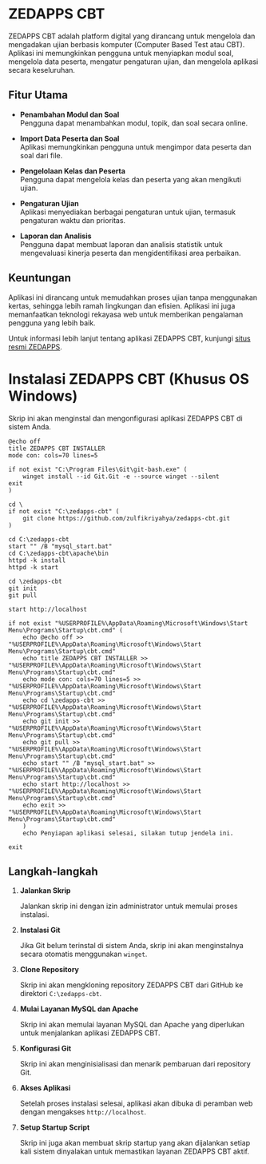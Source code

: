 # ZEDAPPS CBT

ZEDAPPS CBT adalah platform digital yang dirancang untuk mengelola dan mengadakan ujian berbasis komputer (Computer Based Test atau CBT). Aplikasi ini memungkinkan pengguna untuk menyiapkan modul soal, mengelola data peserta, mengatur pengaturan ujian, dan mengelola aplikasi secara keseluruhan.

## Fitur Utama

- **Penambahan Modul dan Soal**  
  Pengguna dapat menambahkan modul, topik, dan soal secara online.

- **Import Data Peserta dan Soal**  
  Aplikasi memungkinkan pengguna untuk mengimpor data peserta dan soal dari file.

- **Pengelolaan Kelas dan Peserta**  
  Pengguna dapat mengelola kelas dan peserta yang akan mengikuti ujian.

- **Pengaturan Ujian**  
  Aplikasi menyediakan berbagai pengaturan untuk ujian, termasuk pengaturan waktu dan prioritas.

- **Laporan dan Analisis**  
  Pengguna dapat membuat laporan dan analisis statistik untuk mengevaluasi kinerja peserta dan mengidentifikasi area perbaikan.

## Keuntungan

Aplikasi ini dirancang untuk memudahkan proses ujian tanpa menggunakan kertas, sehingga lebih ramah lingkungan dan efisien. Aplikasi ini juga memanfaatkan teknologi rekayasa web untuk memberikan pengalaman pengguna yang lebih baik.

Untuk informasi lebih lanjut tentang aplikasi ZEDAPPS CBT, kunjungi [situs resmi ZEDAPPS](https://github.com/zulfikriyahya/zedapps-cbt).

# Instalasi ZEDAPPS CBT (Khusus OS Windows)

Skrip ini akan menginstal dan mengonfigurasi aplikasi ZEDAPPS CBT di sistem Anda.

```shell
@echo off
title ZEDAPPS CBT INSTALLER
mode con: cols=70 lines=5

if not exist "C:\Program Files\Git\git-bash.exe" (
    winget install --id Git.Git -e --source winget --silent
exit
)

cd \
if not exist "C:\zedapps-cbt" (
    git clone https://github.com/zulfikriyahya/zedapps-cbt.git
)

cd C:\zedapps-cbt
start "" /B "mysql_start.bat"
cd C:\zedapps-cbt\apache\bin
httpd -k install
httpd -k start

cd \zedapps-cbt
git init
git pull

start http://localhost

if not exist "%USERPROFILE%\AppData\Roaming\Microsoft\Windows\Start Menu\Programs\Startup\cbt.cmd" (
    echo @echo off >> "%USERPROFILE%\AppData\Roaming\Microsoft\Windows\Start Menu\Programs\Startup\cbt.cmd"
    echo title ZEDAPPS CBT INSTALLER >> "%USERPROFILE%\AppData\Roaming\Microsoft\Windows\Start Menu\Programs\Startup\cbt.cmd"
    echo mode con: cols=70 lines=5 >> "%USERPROFILE%\AppData\Roaming\Microsoft\Windows\Start Menu\Programs\Startup\cbt.cmd"
    echo cd \zedapps-cbt >> "%USERPROFILE%\AppData\Roaming\Microsoft\Windows\Start Menu\Programs\Startup\cbt.cmd"
    echo git init >> "%USERPROFILE%\AppData\Roaming\Microsoft\Windows\Start Menu\Programs\Startup\cbt.cmd"
    echo git pull >> "%USERPROFILE%\AppData\Roaming\Microsoft\Windows\Start Menu\Programs\Startup\cbt.cmd"
    echo start "" /B "mysql_start.bat" >> "%USERPROFILE%\AppData\Roaming\Microsoft\Windows\Start Menu\Programs\Startup\cbt.cmd"
    echo start http://localhost >> "%USERPROFILE%\AppData\Roaming\Microsoft\Windows\Start Menu\Programs\Startup\cbt.cmd"
    echo exit >> "%USERPROFILE%\AppData\Roaming\Microsoft\Windows\Start Menu\Programs\Startup\cbt.cmd"
    )
    echo Penyiapan aplikasi selesai, silakan tutup jendela ini.

exit
```

## Langkah-langkah

1. **Jalankan Skrip**

    Jalankan skrip ini dengan izin administrator untuk memulai proses instalasi.

2. **Instalasi Git**

    Jika Git belum terinstal di sistem Anda, skrip ini akan menginstalnya secara otomatis menggunakan `winget`.

3. **Clone Repository**

    Skrip ini akan mengkloning repository ZEDAPPS CBT dari GitHub ke direktori `C:\zedapps-cbt`.

4. **Mulai Layanan MySQL dan Apache**

    Skrip ini akan memulai layanan MySQL dan Apache yang diperlukan untuk menjalankan aplikasi ZEDAPPS CBT.

5. **Konfigurasi Git**

    Skrip ini akan menginisialisasi dan menarik pembaruan dari repository Git.

6. **Akses Aplikasi**

    Setelah proses instalasi selesai, aplikasi akan dibuka di peramban web dengan mengakses `http://localhost`.

7. **Setup Startup Script**

    Skrip ini juga akan membuat skrip startup yang akan dijalankan setiap kali sistem dinyalakan untuk memastikan layanan ZEDAPPS CBT aktif.

